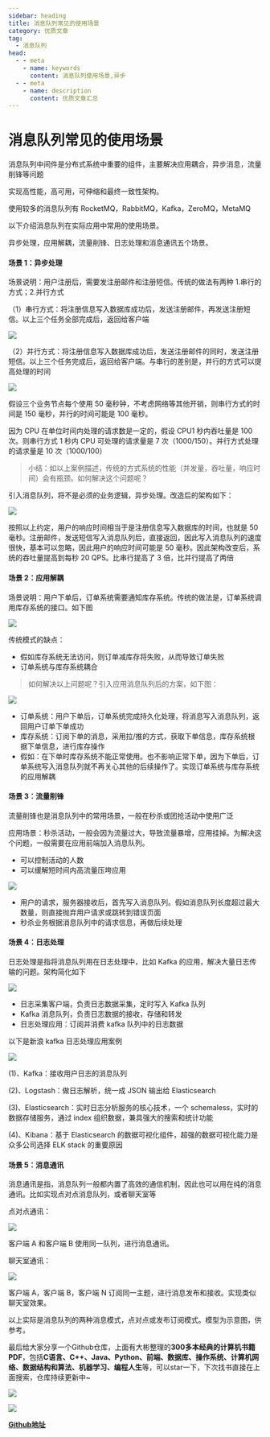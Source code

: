 ```yaml
---
sidebar: heading
title: 消息队列常见的使用场景
category: 优质文章
tag:
  - 消息队列
head:
  - - meta
    - name: keywords
      content: 消息队列使用场景,异步
  - - meta
    - name: description
      content: 优质文章汇总
---
```


# 消息队列常见的使用场景

消息队列中间件是分布式系统中重要的组件，主要解决应用耦合，异步消息，流量削锋等问题

实现高性能，高可用，可伸缩和最终一致性架构。

使用较多的消息队列有 RocketMQ，RabbitMQ，Kafka，ZeroMQ，MetaMQ

以下介绍消息队列在实际应用中常用的使用场景。

异步处理，应用解耦，流量削锋、日志处理和消息通讯五个场景。

#### 场景 1：异步处理

场景说明：用户注册后，需要发注册邮件和注册短信。传统的做法有两种 1.串行的方式；2.并行方式

（1）串行方式：将注册信息写入数据库成功后，发送注册邮件，再发送注册短信。以上三个任务全部完成后，返回给客户端

![](http://img.topjavaer.cn/img/mq使用场景1.png)

（2）并行方式：将注册信息写入数据库成功后，发送注册邮件的同时，发送注册短信。以上三个任务完成后，返回给客户端。与串行的差别是，并行的方式可以提高处理的时间

![](http://img.topjavaer.cn/img/mq使用场景2.png)

假设三个业务节点每个使用 50 毫秒钟，不考虑网络等其他开销，则串行方式的时间是 150 毫秒，并行的时间可能是 100 毫秒。

因为 CPU 在单位时间内处理的请求数是一定的，假设 CPU1 秒内吞吐量是 100 次。则串行方式 1 秒内 CPU 可处理的请求量是 7 次（1000/150）。并行方式处理的请求量是 10 次（1000/100）

> 小结：如以上案例描述，传统的方式系统的性能（并发量，吞吐量，响应时间）会有瓶颈。如何解决这个问题呢？

引入消息队列，将不是必须的业务逻辑，异步处理。改造后的架构如下：

![](http://img.topjavaer.cn/img/mq使用场景3.png)

按照以上约定，用户的响应时间相当于是注册信息写入数据库的时间，也就是 50 毫秒。注册邮件，发送短信写入消息队列后，直接返回，因此写入消息队列的速度很快，基本可以忽略，因此用户的响应时间可能是 50 毫秒。因此架构改变后，系统的吞吐量提高到每秒 20 QPS。比串行提高了 3 倍，比并行提高了两倍

#### 场景 2：应用解耦

场景说明：用户下单后，订单系统需要通知库存系统。传统的做法是，订单系统调用库存系统的接口。如下图

![](http://img.topjavaer.cn/img/mq使用场景4.png)

传统模式的缺点：

- 假如库存系统无法访问，则订单减库存将失败，从而导致订单失败
- 订单系统与库存系统耦合

> 如何解决以上问题呢？引入应用消息队列后的方案，如下图：

![](http://img.topjavaer.cn/img/mq使用场景5.png)

- 订单系统：用户下单后，订单系统完成持久化处理，将消息写入消息队列，返回用户订单下单成功
- 库存系统：订阅下单的消息，采用拉/推的方式，获取下单信息，库存系统根据下单信息，进行库存操作
- 假如：在下单时库存系统不能正常使用。也不影响正常下单，因为下单后，订单系统写入消息队列就不再关心其他的后续操作了。实现订单系统与库存系统的应用解耦

#### 场景 3：流量削锋

流量削锋也是消息队列中的常用场景，一般在秒杀或团抢活动中使用广泛

应用场景：秒杀活动，一般会因为流量过大，导致流量暴增，应用挂掉。为解决这个问题，一般需要在应用前端加入消息队列。

- 可以控制活动的人数
- 可以缓解短时间内高流量压垮应用

![](http://img.topjavaer.cn/img/mq使用场景6.png)

- 用户的请求，服务器接收后，首先写入消息队列。假如消息队列长度超过最大数量，则直接抛弃用户请求或跳转到错误页面
- 秒杀业务根据消息队列中的请求信息，再做后续处理

#### 场景 4：日志处理

日志处理是指将消息队列用在日志处理中，比如 Kafka 的应用，解决大量日志传输的问题。架构简化如下

![](http://img.topjavaer.cn/img/mq使用场景7.png)

- 日志采集客户端，负责日志数据采集，定时写入 Kafka 队列
- Kafka 消息队列，负责日志数据的接收，存储和转发
- 日志处理应用：订阅并消费 kafka 队列中的日志数据

以下是新浪 kafka 日志处理应用案例

![](http://img.topjavaer.cn/img/mq使用场景8.png)

(1)、Kafka：接收用户日志的消息队列

(2)、Logstash：做日志解析，统一成 JSON 输出给 Elasticsearch

(3)、Elasticsearch：实时日志分析服务的核心技术，一个 schemaless，实时的数据存储服务，通过 index 组织数据，兼具强大的搜索和统计功能

(4)、Kibana：基于 Elasticsearch 的数据可视化组件，超强的数据可视化能力是众多公司选择 ELK stack 的重要原因

#### 场景 5：消息通讯

消息通讯是指，消息队列一般都内置了高效的通信机制，因此也可以用在纯的消息通讯。比如实现点对点消息队列，或者聊天室等

点对点通讯：

![](http://img.topjavaer.cn/img/mq使用场景9.png)

客户端 A 和客户端 B 使用同一队列，进行消息通讯。

聊天室通讯：

![](http://img.topjavaer.cn/img/mq使用场景10.png)

客户端 A，客户端 B，客户端 N 订阅同一主题，进行消息发布和接收。实现类似聊天室效果。

以上实际是消息队列的两种消息模式，点对点或发布订阅模式。模型为示意图，供参考。







最后给大家分享一个Github仓库，上面有大彬整理的**300多本经典的计算机书籍PDF**，包括**C语言、C++、Java、Python、前端、数据库、操作系统、计算机网络、数据结构和算法、机器学习、编程人生**等，可以star一下，下次找书直接在上面搜索，仓库持续更新中~

![](http://img.topjavaer.cn/image/Image.png)

![](http://img.topjavaer.cn/image/image-20221030094126118.png)

[**Github地址**](https://github.com/Tyson0314/java-books)